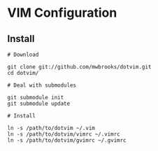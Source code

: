 VIM Configuration
=================

Install
-------

    # Download

    git clone git://github.com/mwbrooks/dotvim.git
    cd dotvim/

    # Deal with submodules

    git submodule init
    git submodule update

    # Install

    ln -s /path/to/dotvim ~/.vim
    ln -s /path/to/dotvim/vimrc ~/.vimrc
    ln -s /path/to/dotvim/gvimrc ~/.gvimrc
